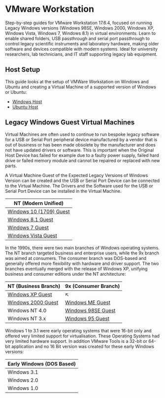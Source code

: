 # VMware Workstation 

Step-by-step guides for VMware Workstation 17.6.4, focused on running Legacy Windows versions (Windows 98SE, Windows 2000, Windows XP, Windows Vista, Windows 7, Windows 8.1) in virtual environments. Learn to enable shared folders, USB passthrough and serial port passthrough to control legacy scientific instruments and laboratory hardware, making older software and devices compatible with modern systems. Ideal for university researchers, lab technicians, and IT staff supporting legacy lab equipment.

## Host Setup

This guide looks at the setup of VMWare Workstation on Windows and Ubuntu and creating a Virtual Machine of a supported version of Windows or Ubuntu:

* [Windows Host](./windows-host/readme.md)
* [Ubuntu Host](./ubuntu-host/readme.md)

## Legacy Windows Guest Virtual Machines

Virtual Machines are often used to continue to run bespoke legacy software for a USB or Serial Port peripheral device manufactured by a vendor that is out of business or has been made obsolete by the manufacturer and does not have updated drivers or software. This is important when the Original Host Device has failed for example due to a faulty power supply, failed hard drive or failed memory module and cannot be repaired or replaced with new parts. 

A Virtual Machine Guest of the Expected Legacy Versions of Windows Version can be created and the USB or Serial Port Device can be connected to the Virtual Machine. The Drivers and the Software used for the USB or Serial Port Device can be installed in the Virtual Machine.

|NT (Modern Unified)|
|---|
|[Windows 10 (1709) Guest](./windows-1709-guest/readme.md)|
|[Windows 8.1 Guest](./windows-81-guest/readme.md)|
|[Windows 7 Guest](./windows-7-guest/readme.md)|
|[Windows Vista Guest](./windows-vista-guest/readme.md)|

In the 1990s, there were two main branches of Windows operating systems. The NT branch targeted business and enterprise users, while the 9x branch was aimed at consumers. The consumer branch was DOS-based and generally offered more flexibility with hardware and driver support. The two branches eventually merged with the release of Windows XP, unifying business and consumer editions under the NT architecture:

|NT (Business Branch)|9x (Consumer Branch)|
|---|---|
|[Windows XP Guest](./windows-xp-guest/readme.md)|↖|
|[Windows 2000 Guest](./windows-2000-guest/readme.md)|[Windows ME Guest](./windows-me-guest/readme.md)|
|Windows NT 4.0|[Windows 98SE Guest](./windows-98SE-guest/readme.md)||
|Windows NT 3.x|[Windows 95 Guest](./windows-95-guest/readme.md)||

Windows 1 to 3.1 were early operating systems that were 16-bit only and offered very limited support for virtualisation. These Operating Systems had very limited hardware support. In addition VMware Tools is a 32-bit or 64-bit application and no 16 Bit version was created for these early Windows versions:

|Early Windows (DOS Based)|
|---|
|Windows 3.1|
|Windows 2.0|
|Windows 1.0|
